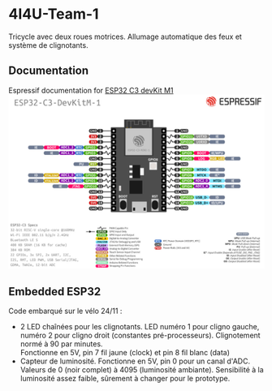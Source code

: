 # 4I4U-Team-1
Tricycle avec deux roues motrices. Allumage automatique des feux et système de clignotants.

## Documentation
Espressif documentation for [ESP32 C3 devKit M1](https://docs.espressif.com/projects/esp-idf/en/latest/esp32c3/hw-reference/esp32c3/user-guide-devkitm-1.html)  
![Pinout](https://github.com/I-Badier/4I4U-Team-1/blob/main/Datasheet/pinout-esp32-c3-devkit-m1.jpg)


## Embedded ESP32
Code embarqué sur le vélo
24/11 :  
- 2 LED chaînées pour les clignotants. LED numéro 1 pour cligno gauche, numéro 2 pour cligno droit (constantes pré-processeurs). Clignotement normé à 90 par minutes.  
Fonctionne en 5V, pin 7 fil jaune (clock) et pin 8 fil blanc (data)
- Capteur de luminosité. Fonctionne en 5V, pin 0 pour un canal d'ADC. Valeurs de 0 (noir complet) à 4095 (luminosité ambiante). Sensibilité à la luminosité assez faible, sûrement à changer pour le prototype. 
